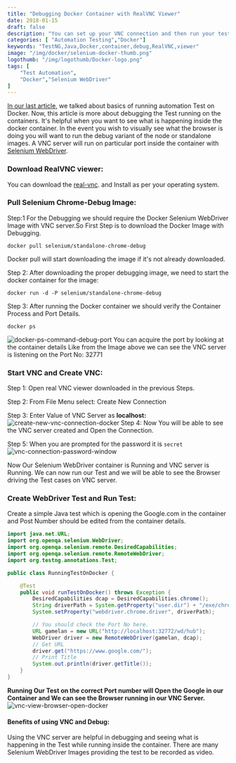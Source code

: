 ```yaml
---
title: "Debugging Docker Container with RealVNC Viewer"
date: 2018-01-15
draft: false
description: "You can set up your VNC connection and then run your tests on the Docker container all viewed through the selenium container’s Chrome/Firefox web browser."
categories: [ "Automation Testing","Docker"]
keywords: "TestNG,Java,Docker,container,debug,RealVNC,viewer"
image: "/img/docker/selenium-docker-thumb.png"
logothumb: "/img/logothumb/Docker-logo.png"
tags: [
    "Test Automation",
    "Docker","Selenium WebDriver"
]
---
```

[In our last article](https://www.pawangaria.com/post/docker/how-to-use-docker-with-webdriver/), we talked about basics of running automation Test on Docker. Now, this article is more about debugging the Test running on the containers. It's helpful when you want to see what is happening inside the docker container.
In the event you wish to visually see what the browser is doing you will want to run the debug variant of the node or standalone images. A VNC server will run on particular port inside the container with [Selenium WebDriver](http://www.seleniumhq.org/projects/webdriver/).

### Download RealVNC viewer:
You can download the [real-vnc](https://www.realvnc.com/en/connect/download/viewer/macos/).
 and Install as per your operating system.

### Pull Selenium Chrome-Debug Image:

Step:1 For the Debugging we should require the Docker Selenium WebDriver Image with VNC server.So First Step is to download the Docker Image with Debugging.
```
docker pull selenium/standalone-chrome-debug
```
Docker pull will start downloading the image if it's not already downloaded.

Step 2: After downloading the proper debugging image, we need to start the docker container for the image:
```
docker run -d -P selenium/standalone-chrome-debug
```
Step 3: After running the Docker container we should verify the Container Process and Port Details.
```
docker ps
```
![docker-ps-command-debug-port](/img/docker/docker-ps-debug-port.png)
You can acquire the port by looking at the container details Like from the Image above we can see the
VNC server is listening on the Port No: 32771

### Start VNC and Create VNC:

Step 1: Open real VNC viewer downloaded in the previous Steps.

Step 2: From File Menu select: Create New Connection

Step 3: Enter Value of VNC Server as **localhost:<port No>**
![create-new-vnc-connection-docker](/img/docker/create-new-vnc-connection-docker.png)
Step 4: Now You will be able to see the VNC server created and Open the Connection.

Step 5: When you are prompted for the password it is `secret`
![vnc-connection-password-window](/img/docker/vnc-connection-password-window.png)

Now Our Selenium WebDriver container is Running and VNC server is Running. We can now run our Test and we will be able to see the Browser driving the Test cases on VNC server.

### Create WebDriver Test and Run Test:
Create a simple Java test which is opening the Google.com in the container and Post Number should be edited from the container details.
```Java
import java.net.URL;
import org.openqa.selenium.WebDriver;
import org.openqa.selenium.remote.DesiredCapabilities;
import org.openqa.selenium.remote.RemoteWebDriver;
import org.testng.annotations.Test;

public class RunningTestOnDocker {

    @Test
    public void runTestOnDocker() throws Exception {
        DesiredCapabilities dcap = DesiredCapabilities.chrome();
        String driverPath = System.getProperty("user.dir") + "/exe/chromedriver";
        System.setProperty("webdriver.chrome.driver", driverPath);

        // You should check the Port No here.
        URL gamelan = new URL("http://localhost:32772/wd/hub");
        WebDriver driver = new RemoteWebDriver(gamelan, dcap);
        // Get URL
        driver.get("https://www.google.com/");
        // Print Title
        System.out.println(driver.getTitle());
    }
}
```
**Running Our Test on the correct Port number will Open the Google in our Container and We can see the Browser running in our VNC Server.**
![vnc-view-browser-open-docker](/img/docker/vnc-view-browser-open-docker.png)

#### Benefits of using VNC and Debug:

Using the VNC server are helpful in debugging and seeing what is happening in the Test while running inside the container. There are many Selenium WebDriver Images providing the test to be recorded as video.
